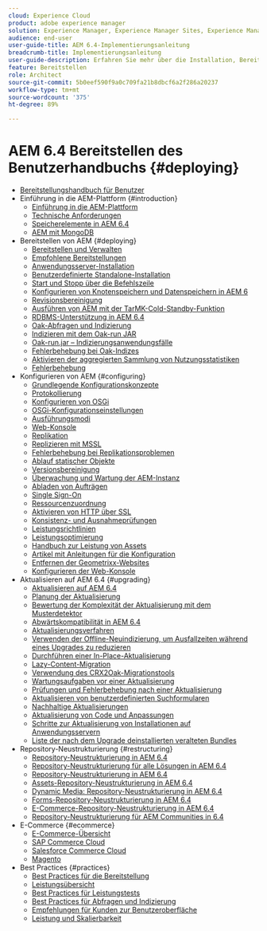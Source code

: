 ```yaml
---
cloud: Experience Cloud
product: adobe experience manager
solution: Experience Manager, Experience Manager Sites, Experience Manager 6.4
audience: end-user
user-guide-title: AEM 6.4-Implementierungsanleitung
breadcrumb-title: Implementierungsanleitung
user-guide-description: Erfahren Sie mehr über die Installation, Bereitstellung und Architektur von Adobe Experience Manager 6.4, einschließlich der Adobe Managed Services-Cloud-Implementierung.
feature: Bereitstellen
role: Architect
source-git-commit: 5b0eef590f9a0c709fa21b8dbcf6a2f286a20237
workflow-type: tm+mt
source-wordcount: '375'
ht-degree: 89%

---
```



# AEM 6.4 Bereitstellen des Benutzerhandbuchs {#deploying}

+ [Bereitstellungshandbuch für Benutzer](home.md)
+ Einführung in die AEM-Plattform {#introduction}
   + [Einführung in die AEM-Plattform](platform.md)
   + [Technische Anforderungen](technical-requirements.md)
   + [Speicherelemente in AEM 6.4](storage-elements-in-aem-6.md)
   + [AEM mit MongoDB](aem-with-mongodb.md)
+ Bereitstellen von AEM {#deploying}
   + [Bereitstellen und Verwalten](deploy.md)
   + [Empfohlene Bereitstellungen](recommended-deploys.md)
   + [Anwendungsserver-Installation](application-server-install.md)
   + [Benutzerdefinierte Standalone-Installation](custom-standalone-install.md)
   + [Start und Stopp über die Befehlszeile](command-line-start-and-stop.md)
   + [Konfigurieren von Knotenspeichern und Datenspeichern in AEM 6](data-store-config.md)
   + [Revisionsbereinigung](revision-cleanup.md)
   + [Ausführen von AEM mit der TarMK-Cold-Standby-Funktion](tarmk-cold-standby.md)
   + [RDBMS-Unterstützung in AEM 6.4](rdbms-support-in-aem.md)
   + [Oak-Abfragen und Indizierung](queries-and-indexing.md)
   + [Indizieren mit dem Oak-run JAR](indexing-via-the-oak-run-jar.md)
   + [Oak-run.jar – Indizierungsanwendungsfälle](oak-run-indexing-usecases.md)
   + [Fehlerbehebung bei Oak-Indizes](troubleshooting-oak-indexes.md)
   + [Aktivieren der aggregierten Sammlung von Nutzungsstatistiken](opt-in-aggregated-usage-statistics.md)
   + [Fehlerbehebung](troubleshooting.md)
+ Konfigurieren von AEM {#configuring}
   + [Grundlegende Konfigurationskonzepte](configuring.md)
   + [Protokollierung](configure-logging.md)
   + [Konfigurieren von OSGi](configuring-osgi.md)
   + [OSGi-Konfigurationseinstellungen](osgi-configuration-settings.md)
   + [Ausführungsmodi](configure-runmodes.md)
   + [Web-Konsole](web-console.md)
   + [Replikation](replication.md)
   + [Replizieren mit MSSL](mssl-replication.md)
   + [Fehlerbehebung bei Replikationsproblemen](troubleshoot-rep.md)
   + [Ablauf statischer Objekte](expiration-static-objects.md)
   + [Versionsbereinigung](version-purging.md)
   + [Überwachung und Wartung der AEM-Instanz](monitoring-and-maintaining.md)
   + [Abladen von Aufträgen](offloading.md)
   + [Single Sign-On](single-sign-on.md)
   + [Ressourcenzuordnung](resource-mapping.md)
   + [Aktivieren von HTTP über SSL](https://experienceleague.adobe.com/docs/experience-manager-64/deploying/configuring/ssl-by-default.html)
   + [Konsistenz- und Ausnahmeprüfungen](consistency-check.md)
   + [Leistungsrichtlinien](performance-guidelines.md)
   + [Leistungsoptimierung](configuring-performance.md)
   + [Handbuch zur Leistung von Assets](https://experienceleague.adobe.com/docs/experience-manager-64/assets/administer/performance-tuning-guidelines.html?lang=en)
   + [Artikel mit Anleitungen für die Konfiguration](ht-deploy.md)
   + [Entfernen der Geometrixx-Websites](removing-the-geometrixx-sites.md)
   + [Konfigurieren der Web-Konsole](configuring-web-console.md)
+ Aktualisieren auf AEM 6.4 {#upgrading}
   + [Aktualisieren auf AEM 6.4](upgrade.md)
   + [Planung der Aktualisierung](upgrade-planning.md)
   + [Bewertung der Komplexität der Aktualisierung mit dem Musterdetektor ](pattern-detector.md)
   + [Abwärtskompatibilität in AEM 6.4](backward-compatibility.md)
   + [Aktualisierungsverfahren](upgrade-procedure.md)
   + [Verwenden der Offline-Neuindizierung, um Ausfallzeiten während eines Upgrades zu reduzieren](upgrade-offline-reindexing.md)
   + [Durchführen einer In-Place-Aktualisierung](in-place-upgrade.md)
   + [Lazy-Content-Migration](lazy-content-migration.md)
   + [Verwendung des CRX2Oak-Migrationstools](using-crx2oak.md)
   + [Wartungsaufgaben vor einer Aktualisierung](pre-upgrade-maintenance-tasks.md)
   + [Prüfungen und Fehlerbehebung nach einer Aktualisierung](post-upgrade-checks-and-troubleshooting.md)
   + [Aktualisieren von benutzerdefinierten Suchformularen](upgrading-custom-search-forms.md)
   + [Nachhaltige Aktualisierungen](sustainable-upgrades.md)
   + [Aktualisierung von Code und Anpassungen](upgrading-code-and-customizations.md)
   + [Schritte zur Aktualisierung von Installationen auf Anwendungsservern](app-server-upgrade.md)
   + [Liste der nach dem Upgrade deinstallierten veralteten Bundles](obsolete-bundles.md)
+ Repository-Neustrukturierung {#restructuring}
   + [Repository-Neustrukturierung in AEM 6.4](repository-restructuring.md)
   + [Repository-Neustrukturierung für alle Lösungen in AEM 6.4](all-repository-restructuring-in-aem-6-4.md)
   + [Repository-Neustrukturierung in AEM 6.4](sites-repository-restructuring-in-aem-6-4.md)
   + [Assets-Repository-Neustrukturierung in AEM 6.4](https://experienceleague.adobe.com/docs/experience-manager-64/deploying/restructuring/repository-restructuring.html?lang=en)
   + [Dynamic Media: Repository-Neustrukturierung in AEM 6.4](dynamicmedia-repository-restructuring-in-aem-6-4.md)
   + [Forms-Repository-Neustrukturierung in AEM 6.4](forms-repository-restructuring-in-aem-6-4.md)
   + [E-Commerce-Repository-Neustrukturierung in AEM 6.4](ecommerce-repository-restructuring-in-aem-6-4.md)
   + [Repository-Neustrukturierung für AEM Communities in 6.4](communities-repository-restructuring-in-aem-6-4.md)
+ E-Commerce {#ecommerce}
   + [E-Commerce-Übersicht](ecommerce.md)
   + [SAP Commerce Cloud](sap-commerce-cloud.md)
   + [Salesforce Commerce Cloud](https://github.com/adobe/commerce-salesforce)
   + [Magento](https://www.adobe.io/apis/experiencecloud/commerce-integration-framework/integrations.html#!AdobeDocs/commerce-cif-documentation/master/integrations/02-AEM-Magento.md)
+ Best Practices {#practices}
   + [Best Practices für die Bereitstellung](best-practices.md)
   + [Leistungsübersicht](performance-tree.md)
   + [Best Practices für Leistungstests](best-practices-for-performance-testing.md)
   + [Best Practices für Abfragen und Indizierung](best-practices-for-queries-and-indexing.md)
   + [Empfehlungen für Kunden zur Benutzeroberfläche](ui-recommendations.md)
   + [Leistung und Skalierbarkeit](performance.md)


<!--

To be removed:
[Quickstart for AEM Screens](setting-up-a-basic-project-screens.md)
[Device Control Center](device-control-center.md)
[repository-restructuring-in-aem64](repository-restructuring-in-aem64.md)
[Web Console] (configuring-web-console.md)
[Configuring and Deploying AEM Screens](configuring-screens-introduction.md)
[Kickstart Guide](kickstart-for-aem-screens.md)
/help/sites/deploying/using/performance-lp.md
/help/sites-deploying/do-not-delete-performance-guidelines-pdf.md
/help/sites-deploying/removing-the-geometrixx-sites.md
/help/sites-deploying/consistency-check.md

Redirects:
[(Enabling HTTP Over SSL)](config-ssl.md) redirect to /content/help/en/experience-manager/6-4/sites-administering/ssl-by-default
-->
